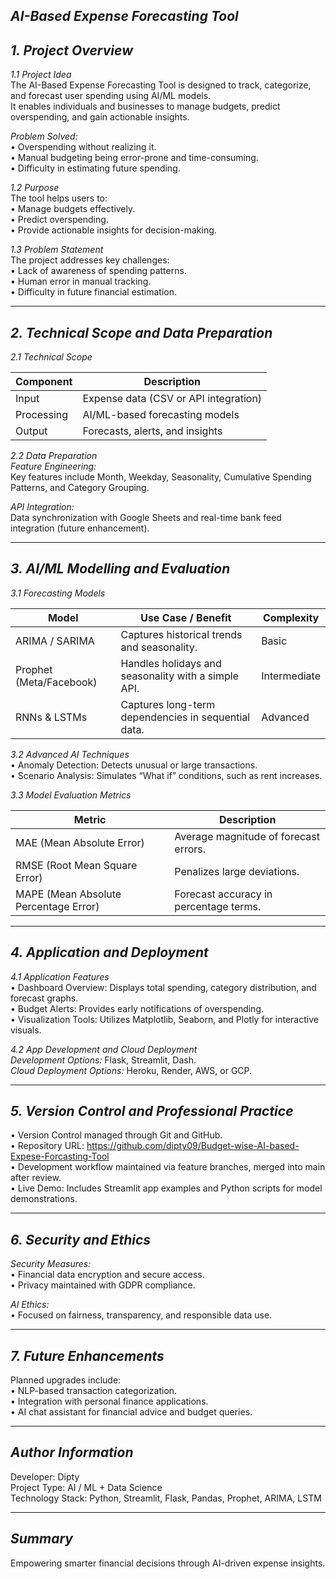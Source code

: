 *AI-Based Expense Forecasting Tool*
-------------------------------------

*1. Project Overview*
-----------------------

*1.1 Project Idea*  
The AI-Based Expense Forecasting Tool is designed to track, categorize, and forecast user spending using AI/ML models.  
It enables individuals and businesses to manage budgets, predict overspending, and gain actionable insights.

*Problem Solved:*  
• Overspending without realizing it.  
• Manual budgeting being error-prone and time-consuming.  
• Difficulty in estimating future spending.

*1.2 Purpose*  
The tool helps users to:  
• Manage budgets effectively.  
• Predict overspending.  
• Provide actionable insights for decision-making.

*1.3 Problem Statement*  
The project addresses key challenges:  
• Lack of awareness of spending patterns.  
• Human error in manual tracking.  
• Difficulty in future financial estimation.

--------------------------------------------------

*2. Technical Scope and Data Preparation*
-------------------------------------------

*2.1 Technical Scope*  

Component | Description  
-----------|-------------  
Input | Expense data (CSV or API integration)  
Processing | AI/ML-based forecasting models  
Output | Forecasts, alerts, and insights  

*2.2 Data Preparation*  
*Feature Engineering:*  
Key features include Month, Weekday, Seasonality, Cumulative Spending Patterns, and Category Grouping.  

*API Integration:*  
Data synchronization with Google Sheets and real-time bank feed integration (future enhancement).

--------------------------------------------------

*3. AI/ML Modelling and Evaluation*
-------------------------------------

*3.1 Forecasting Models*  

Model | Use Case / Benefit | Complexity  
------|--------------------|------------  
ARIMA / SARIMA | Captures historical trends and seasonality. | Basic  
Prophet (Meta/Facebook) | Handles holidays and seasonality with a simple API. | Intermediate  
RNNs & LSTMs | Captures long-term dependencies in sequential data. | Advanced  

*3.2 Advanced AI Techniques*  
• Anomaly Detection: Detects unusual or large transactions.  
• Scenario Analysis: Simulates “What if” conditions, such as rent increases.

*3.3 Model Evaluation Metrics*  

Metric | Description  
-------|-------------  
MAE (Mean Absolute Error) | Average magnitude of forecast errors.  
RMSE (Root Mean Square Error) | Penalizes large deviations.  
MAPE (Mean Absolute Percentage Error) | Forecast accuracy in percentage terms.  

--------------------------------------------------

*4. Application and Deployment*
---------------------------------

*4.1 Application Features*  
• Dashboard Overview: Displays total spending, category distribution, and forecast graphs.  
• Budget Alerts: Provides early notifications of overspending.  
• Visualization Tools: Utilizes Matplotlib, Seaborn, and Plotly for interactive visuals.

*4.2 App Development and Cloud Deployment*  
*Development Options:* Flask, Streamlit, Dash.  
*Cloud Deployment Options:* Heroku, Render, AWS, or GCP.

--------------------------------------------------

*5. Version Control and Professional Practice*
------------------------------------------------

• Version Control managed through Git and GitHub.  
• Repository URL: https://github.com/dipty09/Budget-wise-AI-based-Expese-Forcasting-Tool  
• Development workflow maintained via feature branches, merged into main after review.  
• Live Demo: Includes Streamlit app examples and Python scripts for model demonstrations.

--------------------------------------------------

*6. Security and Ethics*
--------------------------

*Security Measures:*  
• Financial data encryption and secure access.  
• Privacy maintained with GDPR compliance.  

*AI Ethics:*  
• Focused on fairness, transparency, and responsible data use.

--------------------------------------------------

*7. Future Enhancements*
--------------------------

Planned upgrades include:  
• NLP-based transaction categorization.  
• Integration with personal finance applications.  
• AI chat assistant for financial advice and budget queries.

--------------------------------------------------

*Author Information*
----------------------

Developer: Dipty  
Project Type: AI / ML + Data Science  
Technology Stack: Python, Streamlit, Flask, Pandas, Prophet, ARIMA, LSTM  

--------------------------------------------------

*Summary*
------------

Empowering smarter financial decisions through AI-driven expense insights.